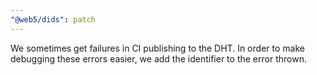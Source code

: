 ```yaml
---
"@web5/dids": patch
---
```


We sometimes get failures in CI publishing to the DHT. In order to make debugging these errors easier, we add the identifier to the error thrown.
